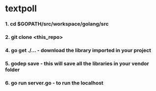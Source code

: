 # textpoll

### 1. cd $GOPATH/src/workspace/golang/src

### 2. git clone <this_repo>

### 4. go get ./...   - download the library imported in your project

### 5. godep save - this will save all the libraries in your vendor folder

### 6. go run server.go - to run the localhost
